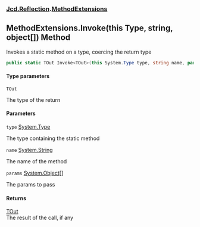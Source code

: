 ### [Jcd.Reflection](Jcd.Reflection.md 'Jcd.Reflection').[MethodExtensions](Jcd.Reflection.MethodExtensions.md 'Jcd.Reflection.MethodExtensions')

## MethodExtensions.Invoke<TOut>(this Type, string, object[]) Method

Invokes a static method on a type, coercing the return type

```csharp
public static TOut Invoke<TOut>(this System.Type type, string name, params object[] @params);
```
#### Type parameters

<a name='Jcd.Reflection.MethodExtensions.Invoke_TOut_(thisSystem.Type,string,object[]).TOut'></a>

`TOut`

The type of the return
#### Parameters

<a name='Jcd.Reflection.MethodExtensions.Invoke_TOut_(thisSystem.Type,string,object[]).type'></a>

`type` [System.Type](https://docs.microsoft.com/en-us/dotnet/api/System.Type 'System.Type')

The type containing the static method

<a name='Jcd.Reflection.MethodExtensions.Invoke_TOut_(thisSystem.Type,string,object[]).name'></a>

`name` [System.String](https://docs.microsoft.com/en-us/dotnet/api/System.String 'System.String')

The name of the method

<a name='Jcd.Reflection.MethodExtensions.Invoke_TOut_(thisSystem.Type,string,object[]).params'></a>

`params` [System.Object](https://docs.microsoft.com/en-us/dotnet/api/System.Object 'System.Object')[[]](https://docs.microsoft.com/en-us/dotnet/api/System.Array 'System.Array')

The params to pass

#### Returns
[TOut](Jcd.Reflection.MethodExtensions.Invoke_TOut_(thisSystem.Type,string,object[]).md#Jcd.Reflection.MethodExtensions.Invoke_TOut_(thisSystem.Type,string,object[]).TOut 'Jcd.Reflection.MethodExtensions.Invoke<TOut>(this System.Type, string, object[]).TOut')  
The result of the call, if any